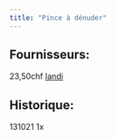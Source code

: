 ```yaml
---
title: "Pince à dénuder"
---
```


## Fournisseurs:
23,50chf [landi](notes/utilisateurs/fournisseurs/landi.md)

## Historique:
131021 1x